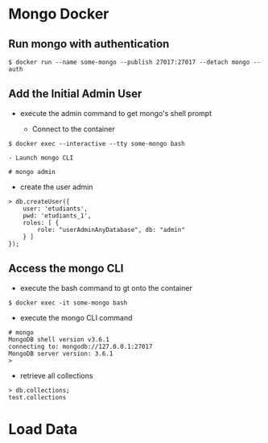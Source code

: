 # Mongo Docker

## Run mongo with authentication

```
$ docker run --name some-mongo --publish 27017:27017 --detach mongo --auth
```

## Add the Initial Admin User

* execute the admin command to get mongo's shell prompt

	- Connect to the container

```
$ docker exec --interactive --tty some-mongo bash
```

	- Launch mongo CLI 

```
# mongo admin
```



* create the user admin

```
> db.createUser({ 
	user: 'etudiants', 
	pwd: 'etudiants_1', 
	roles: [ { 
		role: "userAdminAnyDatabase", db: "admin" 
	} ] 
});
```

## Access the mongo CLI

* execute the bash command to gt onto the container

```
$ docker exec -it some-mongo bash
```

* execute the mongo CLI command

```
# mongo
MongoDB shell version v3.6.1
connecting to: mongodb://127.0.0.1:27017
MongoDB server version: 3.6.1
> 
```

* retrieve all collections

```
> db.collections;
test.collections
```

# Load Data
